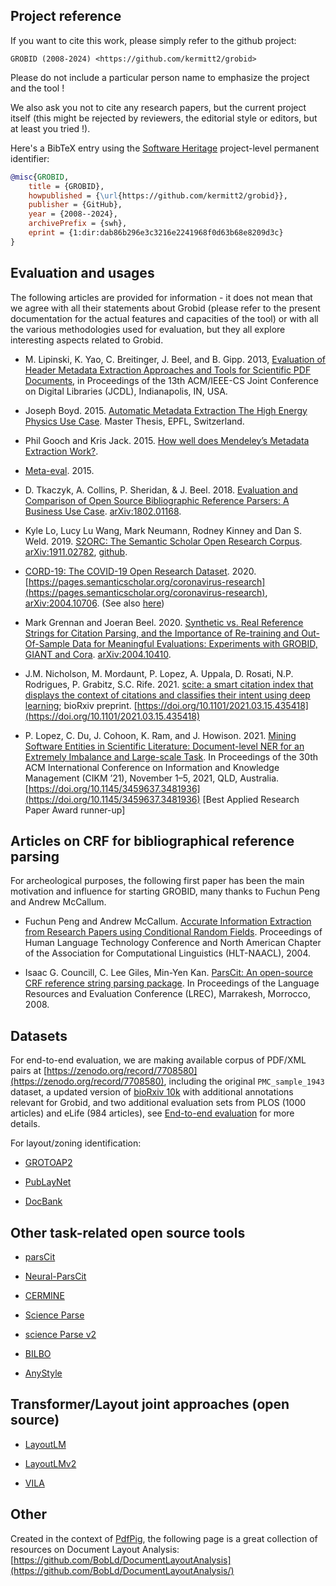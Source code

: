 ## Project reference

If you want to cite this work, please simply refer to the github project:

```
GROBID (2008-2024) <https://github.com/kermitt2/grobid>
```

Please do not include a particular person name to emphasize the project and the tool ! 

We also ask you not to cite any research papers, but the current project itself (this might be rejected by reviewers, the editorial style or editors, but at least you tried !). 

Here's a BibTeX entry using the [Software Heritage](https://www.softwareheritage.org/) project-level permanent identifier:

```bibtex
@misc{GROBID,
    title = {GROBID},
    howpublished = {\url{https://github.com/kermitt2/grobid}},
    publisher = {GitHub},
    year = {2008--2024},
    archivePrefix = {swh},
    eprint = {1:dir:dab86b296e3c3216e2241968f0d63b68e8209d3c}
}
```

## Evaluation and usages

The following articles are provided for information - it does not mean that we agree with all their statements about Grobid (please refer to the present documentation for the actual features and capacities of the tool) or with all the various methodologies used for evaluation, but they all explore interesting aspects related to Grobid. 

- M. Lipinski, K. Yao, C. Breitinger, J. Beel, and B. Gipp. 2013, [Evaluation of Header Metadata Extraction Approaches and Tools for Scientific PDF Documents](http://docear.org/papers/Evaluation_of_Header_Metadata_Extraction_Approaches_and_Tools_for_Scientific_PDF_Documents.pdf), in Proceedings of the 13th ACM/IEEE-CS Joint Conference on Digital Libraries (JCDL), Indianapolis, IN, USA. 

- Joseph Boyd. 2015. [Automatic Metadata Extraction The High Energy Physics Use Case](https://preprints.cern.ch/record/2039361/files/CERN-THESIS-2015-105.pdf). Master Thesis, EPFL, Switzerland. 

- Phil Gooch and Kris Jack. 2015. [How well does Mendeley’s Metadata Extraction Work?](https://krisjack.wordpress.com/2015/03/12/how-well-does-mendeleys-metadata-extraction-work/).

- [Meta-eval](https://github.com/allenai/meta-eval). 2015.

- D. Tkaczyk, A. Collins, P. Sheridan, & J. Beel. 2018. [Evaluation and Comparison of Open Source Bibliographic Reference Parsers: A Business Use Case](https://arxiv.org/abs/1802.01168). [arXiv:1802.01168](https://arxiv.org/pdf/1802.01168).

- Kyle Lo, Lucy Lu Wang, Mark Neumann, Rodney Kinney and Dan S. Weld. 2019. [S2ORC: The Semantic Scholar Open Research Corpus](https://arxiv.org/pdf/1911.02782.pdf). [arXiv:1911.02782](https://arxiv.org/abs/1911.02782), [github](https://github.com/allenai/s2-gorc).

- [CORD-19: The COVID-19 Open Research Dataset](https://arxiv.org/pdf/2004.10706.pdf). 2020. [https://pages.semanticscholar.org/coronavirus-research](https://pages.semanticscholar.org/coronavirus-research), [arXiv:2004.10706](https://arxiv.org/abs/2004.10706). 
(See also [here](https://discourse.cord-19.semanticscholar.org/t/faqs-about-cord-19-dataset/94))

- Mark Grennan and Joeran Beel. 2020. [Synthetic vs. Real Reference Strings for Citation Parsing, and the Importance of Re-training and Out-Of-Sample Data for Meaningful Evaluations: Experiments with GROBID, GIANT and Cora](https://arxiv.org/pdf/2004.10410.pdf). [arXiv:2004.10410](https://arxiv.org/abs/2004.10410).

- J.M. Nicholson, M. Mordaunt, P. Lopez, A. Uppala, D. Rosati, N.P. Rodrigues, P. Grabitz, S.C. Rife. 2021. 
[scite: a smart citation index that displays the context of citations and classifies their intent using deep learning](https://www.biorxiv.org/content/10.1101/2021.03.15.435418v1); bioRxiv preprint. [https://doi.org/10.1101/2021.03.15.435418](https://doi.org/10.1101/2021.03.15.435418)

- P. Lopez, C. Du, J. Cohoon, K. Ram, and J. Howison. 2021. [Mining Software Entities in Scientific Literature: Document-level NER for an Extremely Imbalance and Large-scale Task](https://doi.org/10.1145/3459637.3481936). In Proceedings of the 30th ACM International Conference on Information and Knowledge Management (CIKM ’21), November 1–5, 2021, QLD, Australia. [https://doi.org/10.1145/3459637.3481936](https://doi.org/10.1145/3459637.3481936) [Best Applied Research Paper Award runner-up]

## Articles on CRF for bibliographical reference parsing

For archeological purposes, the following first paper has been the main motivation and influence for starting GROBID, many thanks to Fuchun Peng and Andrew McCallum. 

- Fuchun Peng and Andrew McCallum. [Accurate Information Extraction from Research Papers using Conditional Random Fields](https://www.aclweb.org/anthology/N04-1042.pdf). Proceedings of Human Language Technology Conference and North American Chapter of the Association for Computational Linguistics (HLT-NAACL), 2004.

- Isaac G. Councill, C. Lee Giles, Min-Yen Kan. [ParsCit: An open-source CRF reference string parsing package](http://www.lrec-conf.org/proceedings/lrec2008/pdf/166_paper.pdf). In Proceedings of the Language Resources and Evaluation Conference (LREC), Marrakesh, Morrocco, 2008.

## Datasets

For end-to-end evaluation, we are making available corpus of PDF/XML pairs at [https://zenodo.org/record/7708580](https://zenodo.org/record/7708580), including the original `PMC_sample_1943` dataset, a updated version of [bioRxiv 10k](https://zenodo.org/record/3873702) with additional annotations relevant for Grobid, and two additional evaluation sets from PLOS (1000 articles) and eLife (984 articles), see [End-to-end evaluation](https://grobid.readthedocs.io/en/latest/End-to-end-evaluation/#datasets) for more details. 

For layout/zoning identification:

- [GROTOAP2](https://repod.icm.edu.pl/dataset.xhtml?persistentId=doi:10.18150/8527338)

- [PubLayNet](https://github.com/ibm-aur-nlp/PubLayNet)

- [DocBank](https://github.com/doc-analysis/DocBank)

## Other task-related open source tools 

- [parsCit](https://github.com/knmnyn/ParsCit)

- [Neural-ParsCit](https://github.com/WING-NUS/Neural-ParsCit)

- [CERMINE](https://github.com/CeON/CERMINE)

- [Science Parse](https://github.com/allenai/science-parse) 

- [science Parse v2](https://github.com/allenai/spv2) 

- [BILBO](https://github.com/OpenEdition/bilbo)

- [AnyStyle](https://github.com/inukshuk/anystyle)

## Transformer/Layout joint approaches (open source)

- [LayoutLM](https://github.com/microsoft/unilm/tree/master/layoutlm)

- [LayoutLMv2](https://github.com/microsoft/unilm/tree/master/layoutlmv2)

- [VILA](https://github.com/allenai/VILA)

## Other

Created in the context of [PdfPig](https://github.com/UglyToad/PdfPig), the following page is a great collection of resources on Document Layout Analysis: [https://github.com/BobLd/DocumentLayoutAnalysis](https://github.com/BobLd/DocumentLayoutAnalysis/)
